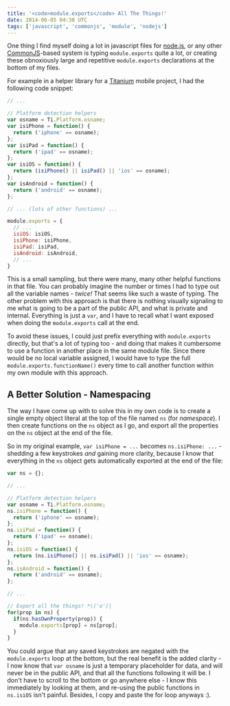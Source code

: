 ```yaml
---
title: '<code>module.exports</code> All The Things!'
date: 2014-06-05 04:38 UTC
tags: ['javascript', 'commonjs', 'module', 'nodejs']
---
```


One thing I find myself doing a lot in javascript files for
[node.js](http://nodejs.org), or any other
[CommonJS](http://wiki.commonjs.org/wiki/CommonJS)-based system is typing
`module.exports` quite a lot, or creating these obnoxiously large and
repetitive `module.exports` declarations at the bottom of my files.

For example in a helper library for a
[Titanium](http://www.appcelerator.com/titanium/) mobile project, I had the
following code snippet:

```javascript
// ...

// Platform detection helpers
var osname = Ti.Platform.osname;
var isiPhone = function() {
  return ('iphone' == osname);
};
var isiPad = function() {
  return ('ipad' == osname);
};
var isiOS = function() {
  return (isiPhone() || isiPad() || 'ios' == osname);
};
var isAndroid = function() {
  return ('android' == osname);
};

// ... (lots of other functions) ...

module.exports = {
  // ...
  isiOS: isiOS,
  isiPhone: isiPhone,
  isiPad: isiPad,
  isAndroid: isAndroid,
  // ...
}
```

This is a small sampling, but there were many, many other helpful functions in
that file. You can probably imagine the number or times I had to type out all
the variable names - _twice!_ That seems like such a waste of typing. The other
problem with this approach is that there is nothing visually signaling to me
what is going to be a part of the public API, and what is private and internal.
Everything is just a `var`, and I have to recall what I want exposed when doing
the `module.exports` call at the end.

To avoid these issues, I could just prefix everything with `module.exports`
directly, but that's a lot of typing too - and doing that makes it cumbersome
to use a function in another place in the same module file.  Since there would
be no local variable assigned, I would have to type the full
`module.exports.functionName()` every time to call another function within my
own module with this approach.

## A Better Solution - Namespacing

The way I have come up with to solve this in my own code is to create a single
empty object literal at the top of the file named `ns` (for _namespace_). I
then create functions on the `ns` object as I go, and export all the properties
on the `ns` object at the end of the file.

So in my original example, `var isiPhone = ...` becomes `ns.isiPhone: ...` -
shedding a few keystrokes _and_ gaining more clarity, because I know that
everything in the `ns` object gets automatically exported at the end of the
file:

```javascript
var ns = {};

// ...

// Platform detection helpers
var osname = Ti.Platform.osname;
ns.isiPhone = function() {
  return ('iphone' == osname);
};
ns.isiPad = function() {
  return ('ipad' == osname);
};
ns.isiOS = function() {
  return (ns.isiPhone() || ns.isiPad() || 'ios' == osname);
};
ns.isAndroid = function() {
  return ('android' == osname);
};

// ...

// Export all the things! *\('o')|
for(prop in ns) {
  if(ns.hasOwnProperty(prop)) {
    module.exports[prop] = ns[prop];
  }
}
```

You could argue that any saved keystrokes are negated with the `module.exports`
loop at the bottom, but the real benefit is the added clarity - I now know that
`var osname` is just a temporary placeholder for data, and will never be in the
public API, and that all the functions following it will be. I don't have to
scroll to the bottom or go anywhere else - I know this immediately by looking
at them, and re-using the public functions in `ns.isiOS` isn't painful. Besides,
I copy and paste the for loop anyways :).

